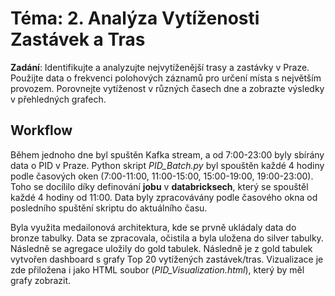 # **Téma: 2. Analýza Vytíženosti Zastávek a Tras**
**Zadání**: Identifikujte a analyzujte nejvytíženější trasy a zastávky v Praze.
Použijte data o frekvenci polohových záznamů pro určení místa s největším provozem.
Porovnejte vytíženost v různých časech dne a zobrazte výsledky v přehledných grafech.

## Workflow
Během jednoho dne byl spuštěn Kafka stream, a od 7:00-23:00 byly sbírány data o PID v Praze. 
Python skript _PID_Batch.py_ byl spouštěn každé 4 hodiny podle časových oken (7:00-11:00, 11:00-15:00, 15:00-19:00, 19:00-23:00). 
Toho se docílilo díky definování **jobu** v **databricksech**, který se spouštěl každé 4 hodiny od 11:00. 
Data byly zpracovávány podle časového okna od posledního spuštění skriptu do aktuálního času.

Byla využita medailonová architektura, kde se prvně ukládaly data do bronze tabulky. Data se zpracovala, očistila a byla uložena do silver tabulky. 
Následně se agregace uložily do gold tabulek. Následně je z gold tabulek vytvořen dashboard s grafy Top 20 vytížených zastávek/tras. Vizualizace je zde přiložena i jako HTML soubor (_PID_Visualization.html_), který by měl grafy zobrazit.

